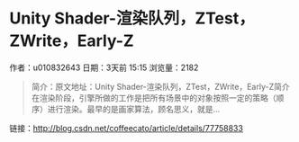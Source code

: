 # Unity Shader-渲染队列，ZTest，ZWrite，Early-Z
作者：u010832643
日期：3天前 15:15
浏览量：2182
> 简介：原文地址：Unity Shader-渲染队列，ZTest，ZWrite，Early-Z简介在渲染阶段，引擎所做的工作是把所有场景中的对象按照一定的策略（顺序）进行渲染。最早的是画家算法，顾名思义，就是...

 链接：http://blog.csdn.net/coffeecato/article/details/77758833
